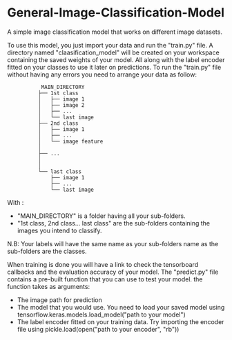 # General-Image-Classification-Model
A simple image classification model that works on different image datasets.

To use this model, you just import your data and run the "train.py" file. A directory named "claasification_model" will be created on your workspace containing the saved weights of your model. All along with the label encoder fitted on your classes to use it later on predictions.
To run the "train.py" file without having any errors you need to arrange your data as follow:


               MAIN_DIRECTORY
              ├── 1st class
              │   ├── image 1
              │   ├── image 2
              │   ├── ...
              │   └── last image
              ├── 2nd class
              │   ├── image 1
              │   ├── ...
              │   └── image feature
              │
              ├── ...
              │
              │
              └── last class
                  ├── image 1
                  ├── ...
                  └── last image
                  
With :
  - "MAIN_DIRECTORY" is a folder having all your sub-folders.
  - "1st class, 2nd class... last class" are the sub-folders containing the images you intend to classify.

N.B: Your labels will have the same name as your sub-folders name as the sub-folders are the classes.

When training is done you will have a link to check the tensorboard callbacks and the evaluation accuracy of your model.
The "predict.py" file contains a pre-built function that you can use to test your model.
the function takes as arguments:
 - The image path for prediction
 - The model that you would use. You need to load your saved model using tensorflow.keras.models.load_model("path to your model")
 - The label encoder fitted on your training data. Try importing the encoder file using pickle.load(open("path to your encoder", "rb"))


